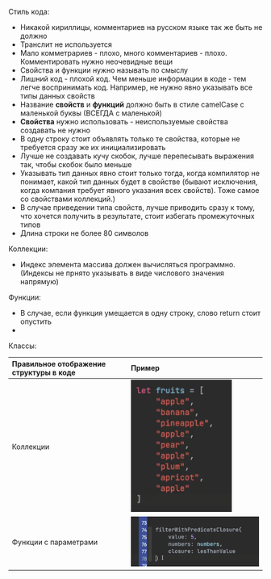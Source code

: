 Стиль кода:
- Никакой кириллицы, комментариев на русском языке  так же быть не должно
- Транслит не используется
- Мало комметрариев - плохо, много комментариев - плохо. Комментировать нужно неочевидные вещи
- Свойства и функции нужно называть по смыслу
- Лишний код - плохой код. Чем меньше информации в коде - тем легче воспринимать код. Например, не нужно явно указывать все типы данных свойств
- Название **свойств** и **функций** должно быть в стиле camelCase с маленькой буквы (ВСЕГДА с маленькой)
- **Свойства** нужно использовать - неиспользуемые свойства создавать не нужно
- В одну строку стоит объявлять только те свойства, которые не требуется сразу же их инициализировать
- Лучше не создавать кучу скобок, лучше перепесывать выражения так, чтобы скобок было меньше
- Указывать тип данных явно стоит только тогда, когда компилятор не понимает, какой тип данных будет в свойстве (бывают исключения, когда компания требует явного указания всех свойств). Тоже самое со свойствами коллекций.)
- В случае приведении типа свойств, лучше приводить сразу к тому, что хочется получить в результате, стоит избегать промежуточных типов
- Длина строки не более 80 символов

Коллекции:
- Индекс элемента массива должен вычисляться программно. (Индексы не прнято указывать в виде числового значения напрямую)

Функции:
- В случае, если функция умещается в одну строку, слово return стоит опустить
- 

Классы:


 

| Правильное отображение структуры в коде | Пример |
|:--|:--|
| Коллекции | <img src="contents/collections.png" alt="drawing" width="200"/> |
| Функции с параметрами | <img src="contents/parameters_in_functions.png" alt="drawing" width="400"/> |